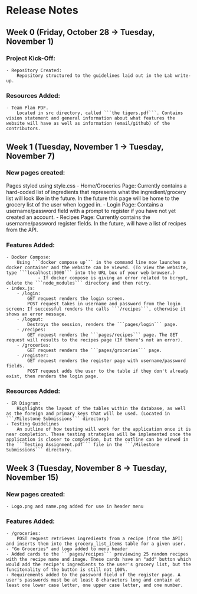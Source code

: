 # Release Notes

## Week 0 (Friday, October 28  -> Tuesday, November 1)
### Project Kick-Off:
    - Repository Created:
        Repository structured to the guidelines laid out in the Lab write-up. 

### Resources Added:
    - Team Plan PDF.
        Located in src directory, called ```the tigers.pdf```. Contains vision statement and general information about what features the website will have as well as information (email/github) of the contributors. 

## Week 1 (Tuesday, November 1 -> Tuesday, November 7)
 
### New pages created:
Pages styled using style.css 
    - Home/Groceries Page:
        Currently contains a hard-coded list of ingredients that represents what the ingredient/grocery list will look like in the future. In the future this page will be home to the grocery list of the user when logged in.
    - Login Page:
        Contains a username/password field with a prompt to register if you have not yet created an account. 
    - Recipes Page:
        Currently contains the username/password register fields. In the future, will have a list of recipes from the API. 
### Features Added:
    - Docker Compose:
        Using ```docker compose up``` in the command line now launches a docker container and the website can be viewed. (To view the website, type ```localhost:3000``` into the URL box of your web browser.)
                - If docker compose is giving an error related to bcrypt, delete the ```node_modules``` directory and then retry.
    - index.js:
        - /login:
            GET request renders the login screen.
            POST request takes in username and password from the login screen; If successful renders the calls ```/recipes```, otherwise it shows an error message. 
        - /logout: 
            Destroys the session, renders the ```pages/login``` page.
        - /recipes: 
            GET request renders the ```pages/recipes``` page. The GET request will results to the recipes page (If there's not an error).
        - /groceries:
            GET request renders the ```pages/groceries``` page.
        - /register:
            GET request renders the register page with username/password fields.
            POST request adds the user to the table if they don't already exist, then renders the login page.

### Resources Added:
    - ER Diagram:
        Highlights the layout of the tables within the database, as well as the foreign and primary keys that will be used. (Located in ```/Milestone Submissions``` directory)
    - Testing Guidelines
        An outline of how testing will work for the application once it is near completion. These testing strategies will be implemented once the application is closer to completion, but the outline can be viewed in the ```Testing Assignment.pdf``` file in the ```/Milestone Submissions``` directory.

## Week 3 (Tuesday, November 8 -> Tuesday, November 15)
 
### New pages created:
    - Logo.png and name.png added for use in header menu

### Features Added:
    - /groceries:
        POST request retrieves ingredients from a recipe (from the API) and inserts them into the grocery_list_items table for a given user.
    - "Go Groceries" and logo added to menu header
    - Added cards to the ```pages/recipes``` previewing 25 random recipes with the recipe name and image. These cards have an "add" button which would add the recipe's ingredients to the user's grocery list, but the funcitonality of the button is still not 100%. 
    - Requirements added to the password field of the register page. A user's passwords must be at least 8 characters long and contain at least one lower case letter, one upper case letter, and one number. 
        
    
        
